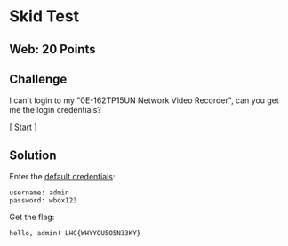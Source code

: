 # Skid Test

## Web: 20 Points

## Challenge

I can't login to my "0E-162TP15UN Network Video Recorder", can you get me the login credentials?

[ [Start](http://challenges.laptophackingcoffee.org:5881/?) ]

## Solution

Enter the [default credentials](https://www.wboxtech.com/content/files/product_categories/ip_cameras/IPC-NVR-DVR-secure-activation.pdf):
```
username: admin
password: wbox123
```

Get the flag:
```
hello, admin! LHC{WHYYOU5O5N33KY}
```